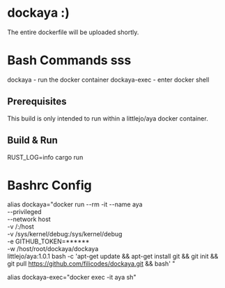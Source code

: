 # dockaya :)

The entire dockerfile will be uploaded shortly.

# Bash Commands sss

dockaya - run the docker container
dockaya-exec - enter docker shell

## Prerequisites

This build is only intended to run within a littlejo/aya docker container.

## Build & Run

RUST_LOG=info cargo run
 
# Bashrc Config

alias dockaya="docker run --rm -it --name aya \
                    --privileged \
                    --network host \
                    -v /:/host \
                    -v /sys/kernel/debug:/sys/kernel/debug \
                    -e GITHUB_TOKEN=****** \
                    -w /host/root/dockaya/dockaya \
                    littlejo/aya:1.0.1 bash -c 'apt-get update && apt-get install git && git init && git pull https://github.com/filicodes/dockaya.git && bash'
"

alias dockaya-exec="docker exec -it aya sh"
